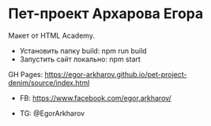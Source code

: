 # Пет-проект Архарова Егора
Макет от HTML Academy.

* Установить папку build: npm run build
* Запустить сайт локально: npm start

GH Pages: https://egor-arkharov.github.io/pet-project-denim/source/index.html

* FB: https://www.facebook.com/egor.arkharov/

* TG: @EgorArkharov
